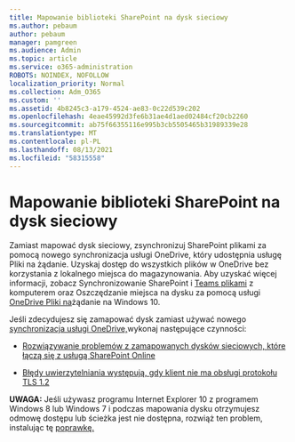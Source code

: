 ```yaml
---
title: Mapowanie biblioteki SharePoint na dysk sieciowy
ms.author: pebaum
author: pebaum
manager: pamgreen
ms.audience: Admin
ms.topic: article
ms.service: o365-administration
ROBOTS: NOINDEX, NOFOLLOW
localization_priority: Normal
ms.collection: Adm_O365
ms.custom: ''
ms.assetid: 4b8245c3-a179-4524-ae83-0c22d539c202
ms.openlocfilehash: 4eae45992d3fe6b31ae4d1aed02484cf20cb2260
ms.sourcegitcommit: ab75f66355116e995b3cb5505465b31989339e28
ms.translationtype: MT
ms.contentlocale: pl-PL
ms.lasthandoff: 08/13/2021
ms.locfileid: "58315558"
---
```

# <a name="map-a-sharepoint-library-to-a-network-drive"></a>Mapowanie biblioteki SharePoint na dysk sieciowy

Zamiast mapować dysk sieciowy, zsynchronizuj SharePoint plikami za pomocą nowego synchronizacja usługi OneDrive, który udostępnia usługę Pliki na żądanie. Uzyskaj dostęp do wszystkich plików w OneDrive bez korzystania z lokalnego miejsca do magazynowania. Aby uzyskać więcej informacji, zobacz Synchronizowanie SharePoint i [Teams plikami](https://support.microsoft.com/office/sync-sharepoint-and-teams-files-with-your-computer-6de9ede8-5b6e-4503-80b2-6190f3354a88) z komputerem oraz Oszczędzanie miejsca na dysku za pomocą usługi [OneDrive Pliki na](https://support.microsoft.com/office/save-disk-space-with-onedrive-files-on-demand-for-windows-10-0e6860d3-d9f3-4971-b321-7092438fb38e)żądanie na Windows 10.

Jeśli zdecydujesz się zamapować dysk zamiast używać nowego [synchronizacja usługi OneDrive,](https://support.microsoft.com/office/sync-sharepoint-and-teams-files-with-your-computer-6de9ede8-5b6e-4503-80b2-6190f3354a88)wykonaj następujące czynności:

- [Rozwiązywanie problemów z zamapowanych dysków sieciowych, które łączą się z usługą SharePoint Online](https://docs.microsoft.com/sharepoint/support/administration/troubleshoot-mapped-network-drives)

- [Błędy uwierzytelniania występują, gdy klient nie ma obsługi protokołu TLS 1.2](https://docs.microsoft.com/sharepoint/troubleshoot/administration/authentication-errors-tls12-support#network-drive-mapped-to-a-sharepoint-library)  

**UWAGA:** Jeśli używasz programu Internet Explorer 10 z programem Windows 8 lub Windows 7  i podczas  mapowania dysku otrzymujesz odmowę dostępu lub ścieżka jest nie dostępna, rozwiąż ten problem, instalując tę [poprawkę.](https://support.microsoft.com/topic/error-when-you-open-a-sharepoint-document-library-in-windows-explorer-or-map-a-network-drive-to-the-library-after-you-install-internet-explorer-10-96e640ba-059f-9b09-bb91-2a0319ee8b1d)